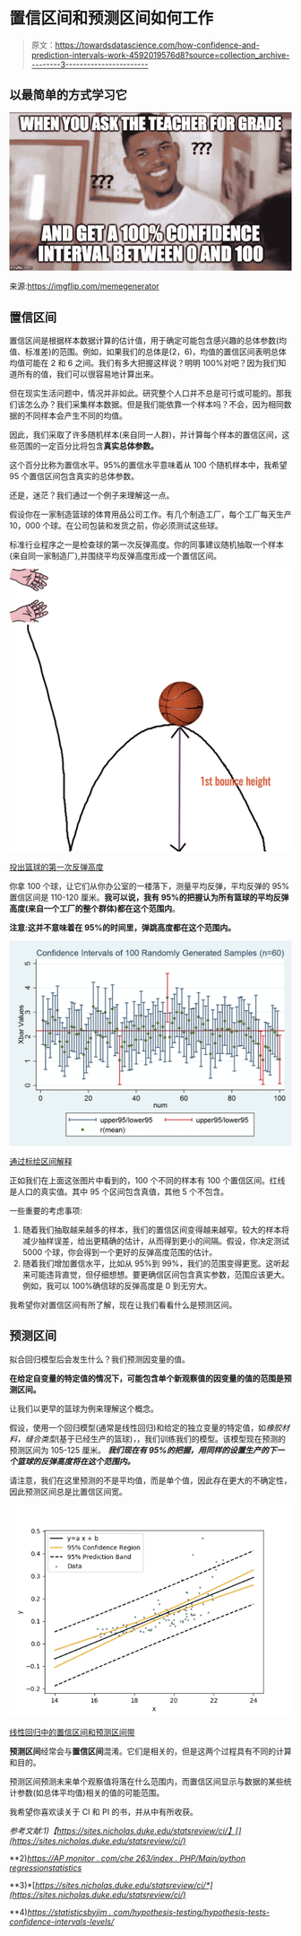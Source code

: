 # 置信区间和预测区间如何工作

> 原文：<https://towardsdatascience.com/how-confidence-and-prediction-intervals-work-4592019576d8?source=collection_archive---------3----------------------->

## 以最简单的方式学习它

![](img/855cdfbe54bb0e5999c14f8cadc4a04d.png)

来源:https://imgflip.com/memegenerator

## **置信区间**

置信区间是根据样本数据计算的估计值，用于确定可能包含感兴趣的总体参数(均值、标准差)的范围。例如，如果我们的总体是(2，6)，均值的置信区间表明总体均值可能在 2 和 6 之间。我们有多大把握这样说？明明 100%对吧？因为我们知道所有的值，我们可以很容易地计算出来。

但在现实生活问题中，情况并非如此。研究整个人口并不总是可行或可能的。那我们该怎么办？我们采集样本数据。但是我们能依靠一个样本吗？不会，因为相同数据的不同样本会产生不同的均值。

因此，我们采取了许多随机样本(来自同一人群)，并计算每个样本的置信区间，这些范围的一定百分比将包含**真实总体参数。**

这个百分比称为置信水平。95%的置信水平意味着从 100 个随机样本中，我希望 95 个置信区间包含真实的总体参数。

还是，迷茫？我们通过一个例子来理解这一点。

假设你在一家制造篮球的体育用品公司工作。有几个制造工厂，每个工厂每天生产 10，000 个球。在公司包装和发货之前，你必须测试这些球。

标准行业程序之一是检查球的第一次反弹高度。你的同事建议随机抽取一个样本(来自同一家制造厂),并围绕平均反弹高度形成一个置信区间。

![](img/90a8cd71c18e1f03192c5a86ad00ee4d.png)

[投出篮球的第一次反弹高度](https://pixteller.com/designs/basketball-bounce-id1730030)

你拿 100 个球，让它们从你办公室的一楼落下，测量平均反弹，平均反弹的 95%置信区间是 110-120 厘米。**我可以说，我有 95%的把握认为所有篮球的平均反弹高度(来自一个工厂的整个群体)都在这个范围内**。

**注意:这并不意味着在 95%的时间里，弹跳高度都在这个范围内。**

![](img/9399dcba8587f45ab5564957bd9c1480.png)

[通过标绘区间解释](https://sites.nicholas.duke.edu/statsreview/ci/)

正如我们在上面这张图片中看到的，100 个不同的样本有 100 个置信区间。红线是人口的真实值。其中 95 个区间包含真值，其他 5 个不包含。

一些重要的考虑事项:

1.  随着我们抽取越来越多的样本，我们的置信区间变得越来越窄。较大的样本将减少抽样误差，给出更精确的估计，从而得到更小的间隔。假设，你决定测试 5000 个球，你会得到一个更好的反弹高度范围的估计。
2.  随着我们增加置信水平，比如从 95%到 99%，我们的范围变得更宽。这听起来可能违背直觉，但仔细想想。要更确信区间包含真实参数，范围应该更大。例如，我可以 100%确信球的反弹高度是 0 到无穷大。

我希望你对置信区间有所了解，现在让我们看看什么是预测区间。

## **预测区间**

拟合回归模型后会发生什么？我们预测因变量的值。

**在给定自变量的特定值的情况下，可能包含单个新观察值的因变量的值的范围是预测区间。**

让我们以更早的篮球为例来理解这个概念。

假设，使用一个回归模型(通常是线性回归)和给定的独立变量的特定值，如*橡胶材料，缝合类型*(基于已经生产的篮球)*，*，我们训练我们的模型。该模型现在预测的预测区间为 105-125 厘米。 ***我们现在有 95%的把握，用同样的设置生产的下一个篮球的反弹高度将在这个范围内。***

请注意，我们在这里预测的不是平均值，而是单个值，因此存在更大的不确定性，因此预测区间总是比置信区间宽。

![](img/a9ef9d9a349efe667b2b676d3b3c0765.png)

[线性回归中的置信区间和预测区间带](https://apmonitor.com/che263/index.php/Main/PythonRegressionStatistics)

**预测区间**经常会与**置信区间**混淆。它们是相关的，但是这两个过程具有不同的计算和目的。

预测区间预测未来单个观察值将落在什么范围内，而置信区间显示与数据的某些统计参数(如总体平均值)相关的值的可能范围。

我希望你喜欢读关于 CI 和 PI 的书，并从中有所收获。

*参考文献:1)【https://sites.nicholas.duke.edu/statsreview/ci/】[](https://sites.nicholas.duke.edu/statsreview/ci/)*

**2)*[*https://AP monitor . com/che 263/index . PHP/Main/python regressionstatistics*](https://apmonitor.com/che263/index.php/Main/PythonRegressionStatistics)*

**3)*[*https://sites.nicholas.duke.edu/statsreview/ci/*](https://sites.nicholas.duke.edu/statsreview/ci/)*

**4)*[*https://statisticsbyjim . com/hypothesis-testing/hypothesis-tests-confidence-intervals-levels/*](https://statisticsbyjim.com/hypothesis-testing/hypothesis-tests-confidence-intervals-levels/)*